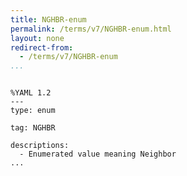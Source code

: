 ```yaml
---
title: NGHBR-enum
permalink: /terms/v7/NGHBR-enum.html
layout: none
redirect-from:
  - /terms/v7/NGHBR-enum
...
```


```

%YAML 1.2
---
type: enum

tag: NGHBR

descriptions:
  - Enumerated value meaning Neighbor
...

```